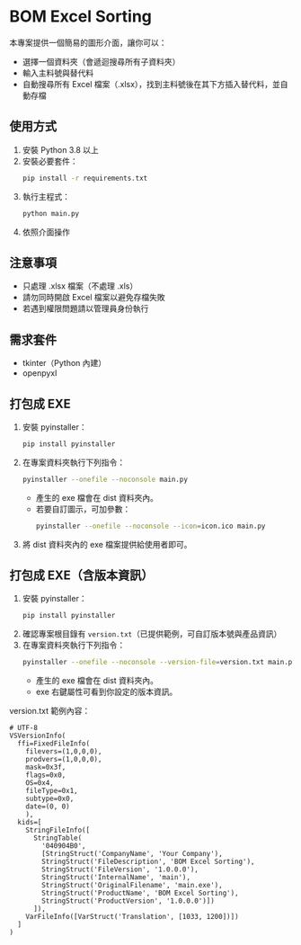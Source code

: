 # BOM Excel Sorting

本專案提供一個簡易的圖形介面，讓你可以：
- 選擇一個資料夾（會遞迴搜尋所有子資料夾）
- 輸入主料號與替代料
- 自動搜尋所有 Excel 檔案（.xlsx），找到主料號後在其下方插入替代料，並自動存檔

## 使用方式

1. 安裝 Python 3.8 以上
2. 安裝必要套件：
   ```bash
   pip install -r requirements.txt
   ```
3. 執行主程式：
   ```bash
   python main.py
   ```
4. 依照介面操作

## 注意事項
- 只處理 .xlsx 檔案（不處理 .xls）
- 請勿同時開啟 Excel 檔案以避免存檔失敗
- 若遇到權限問題請以管理員身份執行

## 需求套件
- tkinter（Python 內建）
- openpyxl

## 打包成 EXE

1. 安裝 pyinstaller：
   ```bash
   pip install pyinstaller
   ```
2. 在專案資料夾執行下列指令：
   ```bash
   pyinstaller --onefile --noconsole main.py
   ```
   - 產生的 exe 檔會在 dist 資料夾內。
   - 若要自訂圖示，可加參數：
     ```bash
     pyinstaller --onefile --noconsole --icon=icon.ico main.py
     ```

3. 將 dist 資料夾內的 exe 檔案提供給使用者即可。

## 打包成 EXE（含版本資訊）

1. 安裝 pyinstaller：
   ```bash
   pip install pyinstaller
   ```
2. 確認專案根目錄有 `version.txt`（已提供範例，可自訂版本號與產品資訊）
3. 在專案資料夾執行下列指令：
   ```bash
   pyinstaller --onefile --noconsole --version-file=version.txt main.py
   ```
   - 產生的 exe 檔會在 dist 資料夾內。
   - exe 右鍵屬性可看到你設定的版本資訊。

version.txt 範例內容：
```text
# UTF-8
VSVersionInfo(
  ffi=FixedFileInfo(
    filevers=(1,0,0,0),
    prodvers=(1,0,0,0),
    mask=0x3f,
    flags=0x0,
    OS=0x4,
    fileType=0x1,
    subtype=0x0,
    date=(0, 0)
    ),
  kids=[
    StringFileInfo([
      StringTable(
        '040904B0',
        [StringStruct('CompanyName', 'Your Company'),
        StringStruct('FileDescription', 'BOM Excel Sorting'),
        StringStruct('FileVersion', '1.0.0.0'),
        StringStruct('InternalName', 'main'),
        StringStruct('OriginalFilename', 'main.exe'),
        StringStruct('ProductName', 'BOM Excel Sorting'),
        StringStruct('ProductVersion', '1.0.0.0')])
      ]),
    VarFileInfo([VarStruct('Translation', [1033, 1200])])
  ]
)
```
